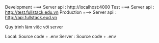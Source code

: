 Development
===> Server api : http://localhost:4000
Test
===> Server api : http://test.fullstack.edu.vn
Production
===> Server api : http://api.fullstack.eud.vn

Quy trình làm việc với server

Local: Source code + .env
Server : Source code + .env
